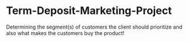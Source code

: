 # Term-Deposit-Marketing-Project
 Determining the segment(s) of customers the client should prioritize and also what makes the customers buy the product!
